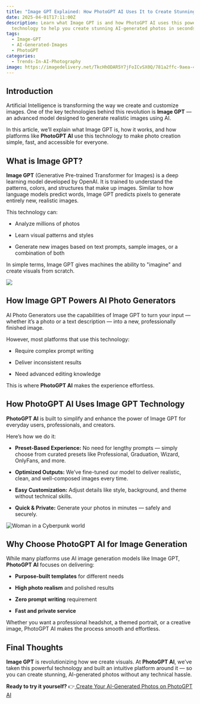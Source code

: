 ```yaml
---
title: "Image GPT Explained: How PhotoGPT AI Uses It to Create Stunning Photos"
date: 2025-04-01T17:11:00Z
description: Learn what Image GPT is and how PhotoGPT AI uses this powerful
  technology to help you create stunning AI-generated photos in seconds.
tags:
  - Image-GPT
  - AI-Generated-Images
  - PhotoGPT
categories:
  - Trends-In-AI-Photography
image: https://imagedelivery.net/TkcHhODAR5Y7jFoICvSX0Q/781a2ffc-9aea-4abf-5e20-415994ff1300/q=100
---
```





## **Introduction**

Artificial Intelligence is transforming the way we create and customize images. One of the key technologies behind this revolution is **Image GPT** — an advanced model designed to generate realistic images using AI.

In this article, we’ll explain what Image GPT is, how it works, and how platforms like **PhotoGPT AI** use this technology to make photo creation simple, fast, and accessible for everyone.





## **What is Image GPT?**

**Image GPT** (Generative Pre-trained Transformer for Images) is a deep learning model developed by OpenAI. It is trained to understand the patterns, colors, and structures that make up images. Similar to how language models predict words, Image GPT predicts pixels to generate entirely new, realistic images.

This technology can:

* Analyze millions of photos


* Learn visual patterns and styles


* Generate new images based on text prompts, sample images, or a combination of both



In simple terms, Image GPT gives machines the ability to "imagine" and create visuals from scratch.




![](https://imagedelivery.net/TkcHhODAR5Y7jFoICvSX0Q/4746f70f-668f-400e-51cf-186ea951ab00/q=100)






## **How Image GPT Powers AI Photo Generators**

AI Photo Generators use the capabilities of Image GPT to turn your input — whether it’s a photo or a text description — into a new, professionally finished image.

However, most platforms that use this technology:

* Require complex prompt writing


* Deliver inconsistent results


* Need advanced editing knowledge



This is where **PhotoGPT AI** makes the experience effortless.





## **How PhotoGPT AI Uses Image GPT Technology**

**PhotoGPT AI** is built to simplify and enhance the power of Image GPT for everyday users, professionals, and creators.

Here’s how we do it: 

* **Preset-Based Experience:** No need for lengthy prompts — simply choose from curated presets like Professional, Graduation, Wizard, OnlyFans, and more.


* **Optimized Outputs:** We’ve fine-tuned our model to deliver realistic, clean, and well-composed images every time.


* **Easy Customization:** Adjust details like style, background, and theme without technical skills.


* **Quick & Private:** Generate your photos in minutes — safely and securely.






![Woman in a Cyberpunk world](https://imagedelivery.net/TkcHhODAR5Y7jFoICvSX0Q/c781ef42-6c54-4ac4-2635-d8167af48300/q=100)





## **Why Choose PhotoGPT AI for Image Generation**

While many platforms use AI image generation models like Image GPT, **PhotoGPT AI** focuses on delivering:

* **Purpose-built templates** for different needs


* **High photo realism** and polished results


* **Zero prompt writing** requirement


* **Fast and private service**



Whether you want a professional headshot, a themed portrait, or a creative image, PhotoGPT AI makes the process smooth and effortless.







## **Final Thoughts**

**Image GPT** is revolutionizing how we create visuals. At **PhotoGPT AI**, we’ve taken this powerful technology and built an intuitive platform around it — so you can create stunning, AI-generated photos without any technical hassle.

**Ready to try it yourself?**
 👉[ Create Your AI-Generated Photos on PhotoGPT AI](https://www.photogptai.com/)
